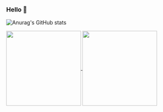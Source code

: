 ### Hello 👋

![Anurag's GitHub stats](https://github-readme-stats.vercel.app/api?username=maikonmuniz&show_icons=true&theme=transparent)

<a href="https://github.com/anuraghazra/github-readme-stats">
  <img height=200 align="center" src="https://github-readme-stats.vercel.app/api?username=maikonmuniz" />
</a>
<a href="https://github.com/anuraghazra/convoychat">
  <img height=200 align="center" src="https://github-readme-stats.vercel.app/api/top-langs?username=maikonmuniz&layout=compact&langs_count=8&card_width=320" />
</a>
